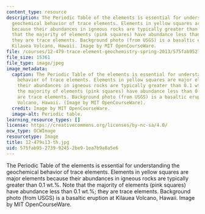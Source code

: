 ```yaml
---
content_type: resource
description: The Periodic Table of the elements is essential for understanding the
  geochemical behavior of trace elements. Elements in yellow squares are major elements
  because their abundances in igneous rocks are typically greater than 0.1 wt.%. Note
  that the majority of elements (pink squares) have abundance less than 0.1 wt.%;
  they are trace elements. Background photo (from USGS) is a basaltic eruption at
  Kilauea Volcano, Hawaii. Image by MIT OpenCourseWare.
file: /courses/12-479-trace-element-geochemistry-spring-2013/575fab95273992452be91ea7b9a8a5e6_12-479s13-th.jpg
file_size: 15361
file_type: image/jpeg
image_metadata:
  caption: The Periodic Table of the elements is essential for understanding the geochemical
    behavior of trace elements. Elements in yellow squares are major elements because
    their abundances in igneous rocks are typically greater than 0.1 wt.%. Note that
    the majority of elements (pink squares) have abundance less than 0.1 wt.%; they
    are trace elements. Background photo (from USGS) is a basaltic eruption at Kilauea
    Volcano, Hawaii. (Image by MIT OpenCourseWare).
  credit: Image by MIT OpenCourseWare.
  image-alt: Periodic table.
learning_resource_types: []
license: https://creativecommons.org/licenses/by-nc-sa/4.0/
ocw_type: OCWImage
resourcetype: Image
title: 12-479s13-th.jpg
uid: 575fab95-2739-9245-2be9-1ea7b9a8a5e6
---
```

The Periodic Table of the elements is essential for understanding the geochemical behavior of trace elements. Elements in yellow squares are major elements because their abundances in igneous rocks are typically greater than 0.1 wt.%. Note that the majority of elements (pink squares) have abundance less than 0.1 wt.%; they are trace elements. Background photo (from USGS) is a basaltic eruption at Kilauea Volcano, Hawaii. Image by MIT OpenCourseWare.